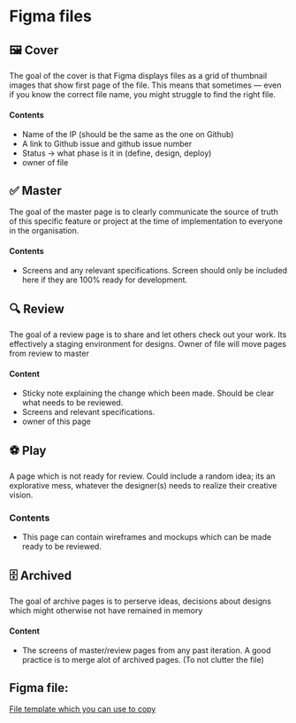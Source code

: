 # Figma files

## 🖼️ Cover
The goal of the cover is that Figma displays files as a grid of thumbnail images that show first page of the file. This means that sometimes — even if you know the correct file name, you might struggle to find the right file.

#### Contents
- Name of the IP (should be the same as the one on Github)
- A link to Github issue and github issue number 
- Status -> what phase is it in (define, design, deploy)
- owner of file

## ✅ Master
The goal of the master page is to clearly communicate the source of truth of this specific feature or project at the time of implementation to everyone in the organisation.

#### Contents
- Screens and any relevant specifications. Screen should only be included here if they are 100% ready for development.

## 🔍 Review
The goal of a review page is to share and let others check out your work. Its effectively a staging environment for designs. Owner of file will move pages from review to master

#### Content
- Sticky note explaining the change which been made. Should be clear what needs to be reviewed.
- Screens and relevant specifications. 
- owner of this page

## ⚽ Play
A page which is not ready for review. Could include a random idea; its an explorative mess, whatever the designer(s) needs to realize their creative vision.

### Contents
- This page can contain wireframes and mockups which can be made ready to be reviewed.

## 🗄️ Archived
The goal of archive pages is to perserve ideas, decisions about designs which might otherwise not have remained in memory

#### Content
- The screens of master/review pages from any past iteration. A good practice is to merge alot of archived pages. (To not clutter the file)

## Figma file:
[File template which you can use to copy](https://www.figma.com/file/sHS5eTHl3S0GEpURdrLRmm/File-template)

